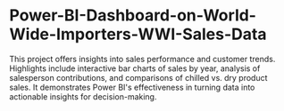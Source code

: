 # Power-BI-Dashboard-on-World-Wide-Importers-WWI-Sales-Data
This project offers insights into sales performance and customer trends. Highlights include interactive bar charts of sales by year, analysis of salesperson contributions, and comparisons of chilled vs. dry product sales. It demonstrates Power BI's effectiveness in turning data into actionable insights for decision-making.
